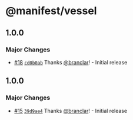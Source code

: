 # @manifest/vessel

## 1.0.0

### Major Changes

- [#18](https://github.com/project44/manifest/pull/18) [`cd0b0ab`](https://github.com/project44/manifest/commit/cd0b0ab4da43ba54ca7c398c061e1717a1389144) Thanks [@branclar](https://github.com/branclar)! - Initial release

## 1.0.0

### Major Changes

- [#15](https://github.com/project44/manifest/pull/15) [`39d9ae4`](https://github.com/project44/manifest/commit/39d9ae46b4d0a7e8d2c2ad5a7e7ce66e8334f4fc) Thanks [@branclar](https://github.com/branclar)! - Initial release
